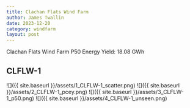 ```yaml
---
title: Clachan Flats Wind Farm
author: James Twallin
date: 2023-12-20
category: windfarm
layout: post
---
```

Clachan Flats Wind Farm P50 Energy Yield: 18.08 GWh

CLFLW-1
-------------
![]({{ site.baseurl }}/assets/1_CLFLW-1_scatter.png)
![]({{ site.baseurl }}/assets/2_CLFLW-1_pcey.png)
![]({{ site.baseurl }}/assets/3_CLFLW-1_p50.png)
![]({{ site.baseurl }}/assets/4_CLFLW-1_unseen.png)

